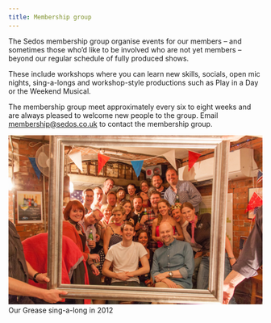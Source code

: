 ```yaml
---
title: Membership group
---
```

The Sedos membership group organise events for our members – and sometimes those who’d like to be involved who are not yet members – beyond our regular schedule of fully produced shows.

These include workshops where you can learn new skills, socials, open mic nights, sing-a-longs and workshop-style productions such as Play in a Day or the Weekend Musical.

The membership group meet approximately every six to eight weeks and are always pleased to welcome new people to the group. Email [membership@sedos.co.uk](membership@sedos.co.uk) to contact the membership group.

![](/assets/7624611174_87ea168573_k.jpg)   Our Grease sing-a-long in 2012